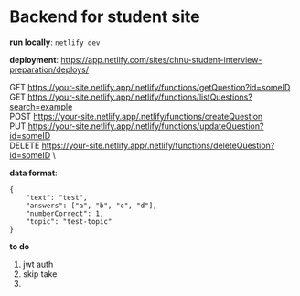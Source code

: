 # Backend for student site

**run locally**: `netlify dev`

**deployment**: https://app.netlify.com/sites/chnu-student-interview-preparation/deploys/

GET  https://your-site.netlify.app/.netlify/functions/getQuestion?id=someID \
GET  https://your-site.netlify.app/.netlify/functions/listQuestions?search=example \
POST https://your-site.netlify.app/.netlify/functions/createQuestion \
PUT  https://your-site.netlify.app/.netlify/functions/updateQuestion?id=someID \
DELETE https://your-site.netlify.app/.netlify/functions/deleteQuestion?id=someID \


**data format**:

```
{
	"text": "test",
	"answers": ["a", "b", "c", "d"],
	"numberCorrect": 1,
	"topic": "test-topic"
}
```

**to do**

1. jwt auth
2. skip take
3. 

